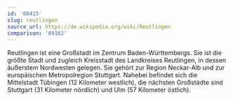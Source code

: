 ```yaml
---
id: '08415'
slug: reutlingen
source_url: https://de.wikipedia.org/wiki/Reutlingen
comparison: '09162'
---
```


Reutlingen ist eine Großstadt im Zentrum Baden-Württembergs. Sie ist die größte Stadt und zugleich Kreisstadt des Landkreises Reutlingen, in dessen äußerstem Nordwesten gelegen. Sie gehört zur Region Neckar-Alb und zur europäischen Metropolregion Stuttgart. Nahebei befindet sich die Mittelstadt Tübingen (12 Kilometer westlich), die nächsten Großstädte sind Stuttgart (31 Kilometer nördlich) und Ulm (57 Kilometer östlich).

